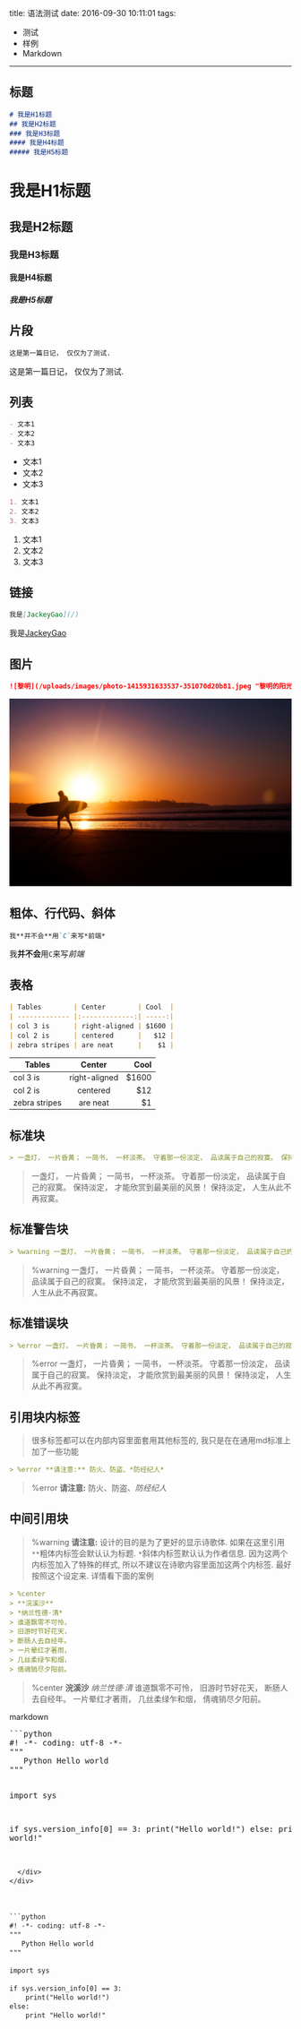 title: 语法测试
date: 2016-09-30 10:11:01
tags: 
- 测试
- 样例
- Markdown
---

## 标题

```md
# 我是H1标题
## 我是H2标题
### 我是H3标题
#### 我是H4标题
##### 我是H5标题
```

# 我是H1标题
## 我是H2标题
### 我是H3标题
#### 我是H4标题
##### 我是H5标题

## 片段

```md
这是第一篇日记， 仅仅为了测试.
```

这是第一篇日记， 仅仅为了测试.

## 列表

```md
- 文本1
- 文本2
- 文本3
```

- 文本1
- 文本2
- 文本3

```md
1. 文本1
2. 文本2
3. 文本3
```

1. 文本1
2. 文本2
3. 文本3

## 链接

```md
我是[JackeyGao](/)
```

我是[JackeyGao](/)

## 图片

```md
![黎明](/uploads/images/photo-1415931633537-351070d20b81.jpeg "黎明的阳光")
```

![黎明](/uploads/images/photo-1415931633537-351070d20b81.jpeg "黎明的阳光")


## 粗体、行代码、斜体

```md
我**并不会**用`C`来写*前端*
```

我**并不会**用`C`来写*前端*

## 表格

```md
| Tables        | Center        | Cool  |
| ------------- |:-------------:| -----:|
| col 3 is      | right-aligned | $1600 |
| col 2 is      | centered      |   $12 |
| zebra stripes | are neat      |    $1 |
```

| Tables        | Center           | Cool  |
| ------------- |:-------------:| -----:|
| col 3 is      | right-aligned | $1600 |
| col 2 is      | centered      |   $12 |
| zebra stripes | are neat      |    $1 |


## 标准块

```md
> 一盏灯， 一片昏黄； 一简书， 一杯淡茶。 守着那一份淡定， 品读属于自己的寂寞。 保持淡定， 才能欣赏到最美丽的风景！ 保持淡定， 人生从此不再寂寞。
```

> 一盏灯， 一片昏黄； 一简书， 一杯淡茶。 守着那一份淡定， 品读属于自己的寂寞。 保持淡定， 才能欣赏到最美丽的风景！ 保持淡定， 人生从此不再寂寞。

## 标准警告块

```md
> %warning 一盏灯， 一片昏黄； 一简书， 一杯淡茶。 守着那一份淡定， 品读属于自己的寂寞。 保持淡定， 才能欣赏到最美丽的风景！ 保持淡定， 人生从此不再寂寞。
```
> %warning 一盏灯， 一片昏黄； 一简书， 一杯淡茶。 守着那一份淡定， 品读属于自己的寂寞。 保持淡定， 才能欣赏到最美丽的风景！ 保持淡定， 人生从此不再寂寞。

## 标准错误块

```md
> %error 一盏灯， 一片昏黄； 一简书， 一杯淡茶。 守着那一份淡定， 品读属于自己的寂寞。 保持淡定， 才能欣赏到最美丽的风景！ 保持淡定， 人生从此不再寂寞。
```

> %error 一盏灯， 一片昏黄； 一简书， 一杯淡茶。 守着那一份淡定， 品读属于自己的寂寞。 保持淡定， 才能欣赏到最美丽的风景！ 保持淡定， 人生从此不再寂寞。


## 引用块内标签

> 很多标签都可以在内部内容里面套用其他标签的, 我只是在在通用md标准上加了一些功能

```md
> %error **请注意:** 防火、防盗、*防经纪人*
```

> %error **请注意:** 防火、防盗、*防经纪人*

## 中间引用块

> %warning **请注意:** 设计的目的是为了更好的显示诗歌体. 如果在这里引用`**`粗体内标签会默认认为标题. `*`斜体内标签默认认为作者信息. 因为这两个内标签加入了特殊的样式, 所以不建议在诗歌内容里面加这两个内标签. 最好按照这个设定来. 详情看下面的案例

```md
> %center
> **浣溪沙**
> *纳兰性德·清*
> 谁道飘零不可怜，
> 旧游时节好花天，
> 断肠人去自经年。
> 一片晕红才著雨，
> 几丝柔绿乍和烟，
> 倩魂销尽夕阳前。
```

> %center
> **浣溪沙**
> *纳兰性德·清*
> 谁道飘零不可怜，
> 旧游时节好花天，
> 断肠人去自经年。
> 一片晕红才著雨，
> 几丝柔绿乍和烟，
> 倩魂销尽夕阳前。


<div class="code-wrapper">
  <span class="lang-label">markdown</span>
  <div class="highlight">
    <pre>```python
#! -*- coding: utf-8 -*-
"""
   Python Hello world
"""

import sys

if sys.version_info[0] == 3:
    print("Hello world!")
else:
    print "Hello world!"

```</pre>
  </div>
</div>



```python
#! -*- coding: utf-8 -*-
"""
   Python Hello world
"""

import sys

if sys.version_info[0] == 3:
    print("Hello world!")
else:
    print "Hello world!"

```
